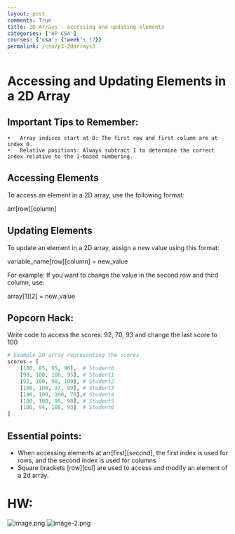 ```yaml
---
layout: post
comments: True
title: 2D Arrays - accessing and updating elements
categories: ['AP CSA']
courses: {'csa': {'week': 17}}
permalink: /csa/p3-2darrays3
---
```


# Accessing and Updating Elements in a 2D Array

## Important Tips to Remember:
	•	Array indices start at 0: The first row and first column are at index 0.
	•	Relative positions: Always subtract 1 to determine the correct index relative to the 1-based numbering.

## Accessing Elements

To access an element in a 2D array, use the following format:

arr[row][column]

## Updating Elements

To update an element in a 2D array, assign a new value using this format:

variable_name[row][column] = new_value

For example:
If you want to change the value in the second row and third column, use:

array[1][2] = new_value

## Popcorn Hack:
Write code to access the scores: 92, 70, 93 and change the last score to 100


```python
# Example 2D array representing the scores
scores = [
    [100, 85, 95, 96],  # Student0
    [98, 100, 100, 95], # Student1
    [92, 100, 98, 100], # Student2
    [100, 100, 97, 99], # Student3
    [100, 100, 100, 70],# Student4
    [100, 100, 99, 98], # Student5
    [100, 94, 100, 93]  # Student6
]
```

## Essential points:
- When accessing elements at arr[first][second], the first index is used for rows, and the second index is used for columns
- Square brackets [row][col] are used to access and modify an element of a 2d array.

# HW: 

![image.png](attachment:image.png) ![image-2.png](attachment:image-2.png)
